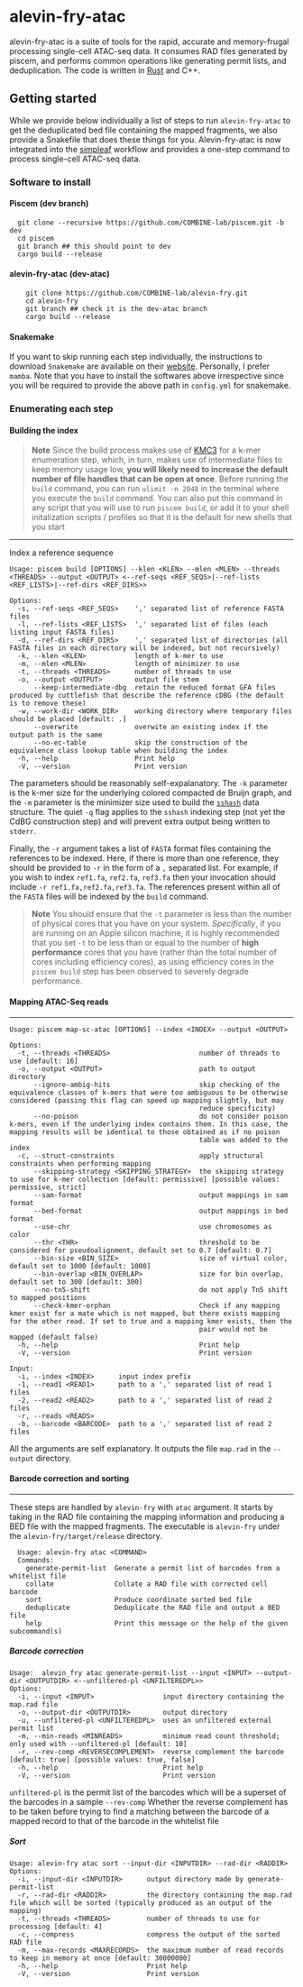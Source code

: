 # alevin-fry-atac

alevin-fry-atac is a suite of tools for the rapid, accurate and memory-frugal processing single-cell ATAC-seq data. It consumes RAD files generated by piscem, and performs common operations like generating permit lists, and deduplication. The code is written in [Rust](https://www.rust-lang.org) and C++.

## Getting started
While we provide below individually a list of steps to run `alevin-fry-atac` to get the deduplicated bed file containing the mapped fragments, we also provide a Snakefile that does these things for you. Alevin-fry-atac is now integrated into the [simpleaf](https://github.com/COMBINE-lab/simpleaf) workflow and provides a one-step command to process single-cell ATAC-seq data.

### Software to install

#### Piscem (dev branch)
```
  git clone --recursive https://github.com/COMBINE-lab/piscem.git -b dev
  cd piscem
  git branch ## this should point to dev
  cargo build --release
```

#### alevin-fry-atac (dev-atac)
```
    git clone https://github.com/COMBINE-lab/alevin-fry.git
    cd alevin-fry
    git branch ## check it is the dev-atac branch
    cargo build --release
```

#### Snakemake
If you want to skip running each step individually, the instructions to download `Snakemake` are available on their [website](https://snakemake.readthedocs.io/en/stable/getting_started/installation.html). Personally, I prefer `mamba`. Note that you have to install the softwares above irrespective since you will be required to provide the above path in `config.yml` for snakemake.


### Enumerating each step

#### Building the index

> **Note**
> Since the build process makes use of [KMC3](https://github.com/refresh-bio/KMC) for a k-mer enumeration step, which, in turn, makes use of intermediate files to keep memory usage low, **you will likely need to increase the default number of file handles that can be open at once**.  Before running the `build` command, you can run `ulimit -n 2048` in the terminal where you execute the `build` command.  You can also put this command in any script that you will use to run `piscem build`, or add it to your shell initalization scripts / profiles so that it is the default for new shells that you start

---
Index a reference sequence
```
Usage: piscem build [OPTIONS] --klen <KLEN> --mlen <MLEN> --threads <THREADS> --output <OUTPUT> <--ref-seqs <REF_SEQS>|--ref-lists <REF_LISTS>|--ref-dirs <REF_DIRS>>

Options:
  -s, --ref-seqs <REF_SEQS>    ',' separated list of reference FASTA files
  -l, --ref-lists <REF_LISTS>  ',' separated list of files (each listing input FASTA files)
  -d, --ref-dirs <REF_DIRS>    ',' separated list of directories (all FASTA files in each directory will be indexed, but not recursively)
  -k, --klen <KLEN>            length of k-mer to use
  -m, --mlen <MLEN>            length of minimizer to use
  -t, --threads <THREADS>      number of threads to use
  -o, --output <OUTPUT>        output file stem
      --keep-intermediate-dbg  retain the reduced format GFA files produced by cuttlefish that describe the reference cDBG (the default is to remove these)
  -w, --work-dir <WORK_DIR>    working directory where temporary files should be placed [default: .]
      --overwrite              overwite an existing index if the output path is the same
      --no-ec-table            skip the construction of the equivalence class lookup table when building the index
  -h, --help                   Print help
  -V, --version                Print version
```

The parameters should be reasonably self-expalanatory.  The `-k` parameter is the k-mer size for the underlying colored compacted de Bruijn graph, and the `-m` parameter is the minimizer size used to build the [`sshash`](https://github.com/jermp/sshash) data structure.  The quiet `-q` flag applies to the `sshash` indexing step (not yet the CdBG construction step) and will prevent extra output being written to `stderr`.

Finally, the `-r` argument takes a list of `FASTA` format files containing the references to be indexed.  Here, if there is more than one reference, they should be provided to `-r` in the form of a `,` separated list.  For example, if you wish to index `ref1.fa`, `ref2.fa`, `ref3.fa` then your invocation should include `-r ref1.fa,ref2.fa,ref3.fa`.  The references present within all of the `FASTA` files will be indexed by the `build` command.

> **Note**
> You should ensure that the `-t` parameter is less than the number of physical cores that you have on your system. _Specifically_, if you are running on an Apple silicon machine, it is highly recommended that you set `-t` to be less than or equal to the number of **high performance** cores that you have (rather than the total number of cores including efficiency cores), as using efficiency cores in the `piscem build` step has been observed to severely degrade performance.

#### Mapping ATAC-Seq reads
---
```
Usage: piscem map-sc-atac [OPTIONS] --index <INDEX> --output <OUTPUT>

Options:
  -t, --threads <THREADS>                      number of threads to use [default: 16]
  -o, --output <OUTPUT>                        path to output directory
      --ignore-ambig-hits                      skip checking of the equivalence classes of k-mers that were too ambiguous to be otherwise considered (passing this flag can speed up mapping slightly, but may
                                               reduce specificity)
      --no-poison                              do not consider poison k-mers, even if the underlying index contains them. In this case, the mapping results will be identical to those obtained as if no poison
                                               table was added to the index
  -c, --struct-constraints                     apply structural constraints when performing mapping
      --skipping-strategy <SKIPPING_STRATEGY>  the skipping strategy to use for k-mer collection [default: permissive] [possible values: permissive, strict]
      --sam-format                             output mappings in sam format
      --bed-format                             output mappings in bed format
      --use-chr                                use chromosomes as color
      --thr <THR>                              threshold to be considered for pseudoalignment, default set to 0.7 [default: 0.7]
      --bin-size <BIN_SIZE>                    size of virtual color, default set to 1000 [default: 1000]
      --bin-overlap <BIN_OVERLAP>              size for bin overlap, default set to 300 [default: 300]
      --no-tn5-shift                           do not apply Tn5 shift to mapped positions
      --check-kmer-orphan                      Check if any mapping kmer exist for a mate which is not mapped, but there exists mapping for the other read. If set to true and a mapping kmer exists, then the
                                               pair would not be mapped (default false)
  -h, --help                                   Print help
  -V, --version                                Print version

Input:
  -i, --index <INDEX>      input index prefix
  -1, --read1 <READ1>      path to a ',' separated list of read 1 files
  -2, --read2 <READ2>      path to a ',' separated list of read 2 files
  -r, --reads <READS>
  -b, --barcode <BARCODE>  path to a ',' separated list of read 2 files
```
All the arguments are self explanatory. It outputs the file `map.rad` in the `--output` directory.

#### Barcode correction and sorting
---
These steps are handled by `alevin-fry` with `atac` argument. It starts by taking in the RAD file containing the mapping information and producing a BED file with the mapped fragments. The executable is `alevin-fry` under the `alevin-fry/target/release` directory.
```
  Usage: alevin-fry atac <COMMAND>
  Commands:
    generate-permit-list  Generate a permit list of barcodes from a whitelist file
    collate               Collate a RAD file with corrected cell barcode
    sort                  Produce coordinate sorted bed file
    deduplicate           Deduplicate the RAD file and output a BED file
    help                  Print this message or the help of the given subcommand(s)
```
##### Barcode correction
```
Usage:  alevin_fry atac generate-permit-list --input <INPUT> --output-dir <OUTPUTDIR> <--unfiltered-pl <UNFILTEREDPL>>
Options:
  -i, --input <INPUT>                 input directory containing the map.rad file
  -o, --output-dir <OUTPUTDIR>        output directory
  -u, --unfiltered-pl <UNFILTEREDPL>  uses an unfiltered external permit list
  -m, --min-reads <MINREADS>          minimum read count threshold; only used with --unfiltered-pl [default: 10]
  -r, --rev-comp <REVERSECOMPLEMENT>  reverse complement the barcode [default: true] [possible values: true, false]
  -h, --help                          Print help
  -V, --version                       Print version
```
`unfiltered-pl` is the permit list of the barcodes which will be a superset of the barcodes in a sample
`--rev-comp` Whether the reverse complement has to be taken before trying to find a matching between the barcode of a mapped record to that of the barcode in the whitelist file

##### Sort
```
Usage: alevin-fry atac sort --input-dir <INPUTDIR> --rad-dir <RADDIR>
Options:
  -i, --input-dir <INPUTDIR>      output directory made by generate-permit-list
  -r, --rad-dir <RADDIR>          the directory containing the map.rad file which will be sorted (typically produced as an output of the mapping)
  -t, --threads <THREADS>         number of threads to use for processing [default: 4]
  -c, --compress                  compress the output of the sorted RAD file
  -m, --max-records <MAXRECORDS>  the maximum number of read records to keep in memory at once [default: 30000000]
  -h, --help                      Print help
  -V, --version                   Print version
```
